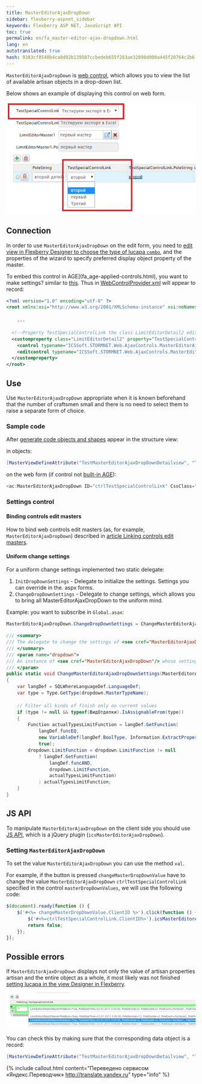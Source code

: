 ```yaml
--- 
title: MasterEditorAjaxDropDown 
sidebar: flexberry-aspnet_sidebar 
keywords: Flexberry ASP NET, JavaScript API 
toc: true 
permalink: en/fa_master-editor-ajax-dropdown.html 
lang: en 
autotranslated: true 
hash: 9383cf8540b4ca0d02b139507ccbedeb655f283ae32898d000a445f20764c1b6 
--- 
```


`MasterEditorAjaxDropDown` is [web control](fa_web-controls.html), which allows you to view the list of available artisan objects in a drop-down list. 

Below shows an example of displaying this control on web form. 

![](/images/pages/products/flexberry-aspnet/on-form.png) 

## Connection 

In order to use `MasterEditorAjaxDropDown` on the edit form, you need to [edit view in Flexberry Designer to choose the type of lucapa `combo`](fd_view-edit-form.html), and the properties of the wizard to specify preferred display object property of the master. 

To embed this control in AGE](fa_age-applied-controls.html), you want to make settings? similar to [this](fa_age-applied-controls.html). Thus in [WebControlProvider.xml](fa_web-control-provider.html) will appear to record: 

```xml
<?xml version="1.0" encoding="utf-8" ?>
<root xmlns:xsi="http://www.w3.org/2001/XMLSchema-instance" xsi:noNamespaceSchemaLocation="WebControlProvider.xsd">

	...

  <!--Property TestSpecialControlLink the class LimitEditorDetail2 edited using MasterEditorAjaxDropDown.-->
  <customproperty class="LimitEditorDetail2" property="TestSpecialControlLink">
    <control typename="ICSSoft.STORMNET.Web.AjaxControls.MasterEditorAjaxDropDown, ICSSoft.STORMNET.Web.AjaxControls" property="SelectedMasterPK" codefile=""/>
    <editcontrol typename="ICSSoft.STORMNET.Web.AjaxControls.MasterEditorAjaxDropDown, ICSSoft.STORMNET.Web.AjaxControls" codefile="" property="SelectedMasterPK"/>
  </customproperty>
</root>
``` 

## Use 

Use `MasterEditorAjaxDropDown` appropriate when it is known beforehand that the number of craftsmen small and there is no need to select them to raise a separate form of choice. 

### Sample code 

After [generate code objects and shapes](fa_asp-net-generator.html) appear in the structure view: 

in objects: 

```csharp
[MasterViewDefineAttribute("TestMasterEditorAjaxDropDownDetailview", "TestSpecialControlLink", ICSSoft.STORMNET.LookupTypeEnum.Combo, "", "PoleString")]
``` 

on the web form (if control not [built-in AGE](fa_age-applied-controls.html)): 

```csharp
<ac:MasterEditorAjaxDropDown ID="ctrlTestSpecialControlLink" CssClass="descTxt" runat="server" EnablePostBack="false"/>
``` 

### Settings control 

#### Binding controls edit masters 

How to bind web controls edit masters (as, for example, `MasterEditorAjaxDropDown`) described in [article Linking controls edit masters](fa_linked-master-editors.html). 

#### Uniform change settings 

For a uniform change settings implemented two static delegate: 

1. `InitDropDownSettings` - Delegate to initialize the settings. Settings you can override in the. aspx forms. 
2. `ChangeDropDownSettings` - Delegate to change settings, which allows you to bring all MasterEditorAjaxDropDown to the uniform mind. 

Example: you want to subscribe in `Global.asax`: 

```csharp
MasterEditorAjaxDropDown.ChangeDropDownSettings = ChangeMasterEditorAjaxDropDownSettings;
``` 

```csharp
/// <summary> 
/// The delegate to change the settings of <see cref="MasterEditorAjaxDropDown"/>. 
/// </summary> 
/// <param name="dropdown"> 
/// An instance of <see cref="MasterEditorAjaxDropDown"/> whose settings you want to change. 
/// </param> 
public static void ChangeMasterEditorAjaxDropDownSettings(MasterEditorAjaxDropDown dropdown)
{
    var langDef = SQLWhereLanguageDef.LanguageDef;
    var type = Type.GetType(dropdown.MasterTypeName);
    
    // Filter all kinds of finish only on current values 
    if (type != null && typeof(ВидОтделки).IsAssignableFrom(type))
    {
        Function actualTypesLimitFunction = langDef.GetFunction(
            langDef.funcEQ,
            new VariableDef(langDef.BoolType, Information.ExtractPropertyName<ВидОтделки>(x => x.Актуально)),
            true);
        dropdown.LimitFunction = dropdown.LimitFunction != null 
            ? langDef.GetFunction(
                langDef.funcAND,
                dropdown.LimitFunction,
                actualTypesLimitFunction)
            : actualTypesLimitFunction;
    }
}
``` 

## JS API 

To manipulate `MasterEditorAjaxDropDown` on the client side you should use [JS API](fa_javascript-api.html), which is a jQuery plugin (`icsMasterEditorAjaxDropDown`). 

### Setting `MasterEditorAjaxDropDown` 

To set the value `MasterEditorAjaxDropDown` you can use the method `val`.

For example, if the button is pressed `changeMasterDropDownValue` have to change the value `MasterEditorAjaxDropDown` `ctrlTestSpecialControlLink` specified in the control `masterDropDownValues`, we will use the following code: 

```javascript
$(document).ready(function () {
	$('#<%= changeMasterDropDownValue.ClientID %>').click(function () {
		$('#<%=ctrlTestSpecialControlLink.ClientID%>').icsMasterEditorAjaxDropDown('val', $('#<%=masterDropDownValues.ClientID%>').val());
		return false;
	});
});
``` 

## Possible errors 

If `MasterEditorAjaxDropDown` displays not only the value of artisan properties artisan and the entire object as a whole, it most likely was not finished [setting lucapa in the view Designer in Flexberry](fd_view-edit-form.html). 

![](/images/pages/products/flexberry-aspnet/on-form-bad.png) 

You can check this by making sure that the corresponding data object is a record: 

```csharp
[MasterViewDefineAttribute("TestMasterEditorAjaxDropDownDetailview", "TestSpecialControlLink", ICSSoft.STORMNET.LookupTypeEnum.Combo, "", "PoleString")]
``` 



{% include callout.html content="Переведено сервисом «Яндекс.Переводчик» <http://translate.yandex.ru>" type="info" %}